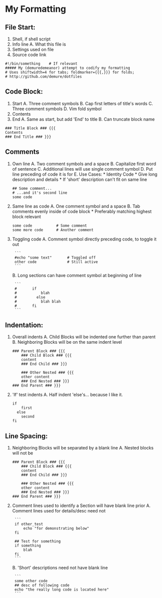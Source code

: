 <!--
##### My (demuredemeanor) attempt to codify my formatting
# Uses shiftwidth=4 for tabs; foldmarker={{{,}}} for folds;
# http://github.com/demure/dotfiles
# https://gitorious.org/demure/dotfiles/
-->
My Formatting
===

File Start:
---
1. Shell, if shell script
2. Info line
	A. What this file is
3. Settings used on file
4. Source code link

```
#!/bin/something	# If relevant
##### My (demuredemeanor) attempt to codify my formatting
# Uses shiftwidth=4 for tabs; foldmarker={{{,}}} for folds;
# http://github.com/demure/dotfiles
```


Code Block:
---
1. Start
	A. Three comment symbols
	B. Cap first letters of title's words
	C. Three comment symbols
	D. Vim fold symbol
2. Contents
3. End
	A. Same as start, but add 'End' to title
	B. Can truncate block name
	
```
### Title Block ### {{{
Contents
### End Title ### }}}
```


Comments
---
1. Own line
	A. Two comment symbols and a space
	B. Capitalize first word of sentence
	C. Additional lines will use single comment symbol
	D. Put line preceding of code it is for
	E. Use Cases:
		* Identity Code
		* Give long description and details
		* If 'short' description can't fit on same line

	```
	## Some comment...
	# ...and it's second line
	some code
	```

2. Same line as code
	A. One comment symbol and a space
	B. Tab comments evenly inside of code block
		* Preferably matching highest block relevant

	
	```
	some code			# Some comment
	some more code		# Another comment
	```

3. Toggling code
	A. Comment symbol directly preceding code, to toggle it out
	
		```
		#echo "some text"		# Toggled off
		other code				# Still active
		```
		
	B. Long sections can have comment symbol at beginning of line

		```
		#		if
		#			blah
		#		  else
		#			blah blah
		#		fi
		```


Indentation:
---
1. Overall indents
	A. Child Blocks will be indented one further than parent
	B. Neighboring Blocks will be on the same indent level

	```
	### Parent Block ### {{{
		### Child Block ### {{{
		content
		### End Child ### }}}

		### Other Nested ### {{{
		other content
		### End Nested ### }}}
	### End Parent ### }}}
	```

2. 'If' test indents
	A. Half indent 'else's... because I like it.

	```
	if
		first
	  else
		second
	fi
	```


Line Spacing:
---
1. Neighboring Blocks will be separated by a blank line
	A. Nested blocks will not be

	```		
	### Parent Block ### {{{
		### Child Block ### {{{
		content
		### End Child ### }}}

		### Other Nested ### {{{
		other content
		### End Nested ### }}}
	### End Parent ### }}}
	```

2. Comment lines used to identify a Section will have blank line prior
	A. Comment lines used for details/desc need not
	
		```
		if other_test
			echo "for demonstrating below"
		fi
	
		## Test for something
		if something
			blah
		fi
		```
		
	B. 'Short' descriptions need not have blank line
	
		```
		some other code
		## desc of following code
		echo "the really long code is located here"
		```
